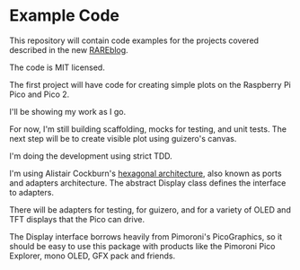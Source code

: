 # Example Code

This repository will contain code examples for the projects covered described in the new [RAREblog](https://rareblog.substack.com).

The code is MIT licensed.

The first project will have code for creating simple plots on the Raspberry Pi Pico and Pico 2.

I'll be showing my work as I go.

For now, I'm still building scaffolding, mocks for testing, and unit tests.
The next step will be to create visible plot using guizero's canvas.

I'm doing the development using strict TDD.

I'm using Alistair Cockburn's [hexagonal architecture](https://en.wikipedia.org/wiki/Hexagonal_architecture_(software)), also known as ports and adapters architecture. The abstract Display class defines the interface to adapters.

There will be adapters for testing, for guizero, and for a variety of OLED and TFT displays that the Pico can drive.

The Display interface borrows heavily from Pimoroni's PicoGraphics, so it should be easy to use this package with products like the Pimoroni Pico Explorer, mono OLED, GFX pack and friends.